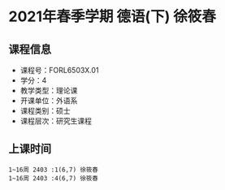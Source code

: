 # 2021年春季学期 德语(下) 徐筱春






## 课程信息

- 课程号：FORL6503X.01
- 学分：4
- 教学类型：理论课
- 开课单位：外语系
- 课程类别：硕士
- 课程层次：研究生课程

## 上课时间

```
1~16周 2403 :1(6,7) 徐筱春
1~16周 2403 :4(6,7) 徐筱春
```

